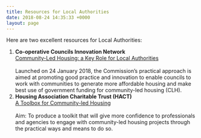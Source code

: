 ```yaml
---
title: Resources for Local Authorities
date: 2018-08-24 14:35:33 +0000
layout: page
---
```

Here are two excellent resources for Local Authorities:

1. <strong>Co-operative Councils Innovation Network</strong><br>[Community-Led Housing: a Key Role for Local Authorities](http://www.councils.coop/wp-content/uploads/2018/01/Community_Led_housing_Report_2017_web_version.pdf)<br><br>Launched on 24 January 2018, the Commission’s practical approach is aimed at promoting good practice and innovation to enable councils to work with communities to generate more affordable housing and make best use of government funding for community-led housing (CLH).
2. <strong>Housing Association Charitable Trust (HACT)</strong><br>[A Toolbox for Community-led Housing](https://www.hact.org.uk/toolbox-community-led-housing)<br><br> Aim: To produce a toolkit that will give more confidence to professionals and agencies to engage with community-led housing projects through the practical ways and means to do so.  